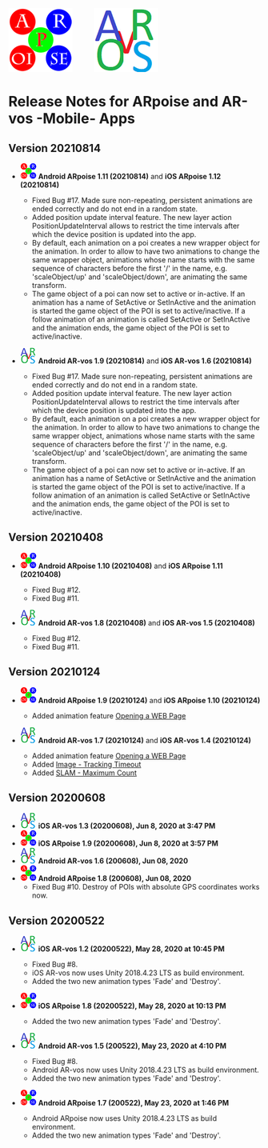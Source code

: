 ![ARpoise Logo](/images/arpoise_logo_rgb-128.png)  &nbsp;&nbsp;&nbsp;&nbsp;&nbsp;&nbsp;&nbsp;&nbsp;&nbsp;  ![AR-vos Logo](/images/arvos_logo_rgb-weiss128.png)
# Release Notes for ARpoise and AR-vos -Mobile- Apps

## Version 20210814
- ![ARpoise Logo](/images/arpoise_logo_rgb-32.png) **Android ARpoise 1.11 (20210814)** and **iOS ARpoise 1.12 (20210814)**
  - Fixed Bug #17. Made sure non-repeating, persistent animations are ended correctly and do not end in a random state.
  - Added position update interval feature. The new layer action PositionUpdateInterval allows to restrict the time intervals after which the device position is updated into the app.
  - By default, each animation on a poi creates a new wrapper object for the animation. In order to allow to have two animations to change the same wrapper object, animations whose name starts with the same sequence of characters before the first '/' in the name, e.g. 'scaleObject/up' and 'scaleObject/down', are animating the same transform.
  - The game object of a poi can now set to active or in-active. If an animation has a name of SetActive or SetInActive and the animation is started the game object of the POI is set to active/inactive. If a follow animation of an animation is called SetActive or SetInActive and the animation ends, the game object of the POI is set to active/inactive.
  
- ![AR-vos Logo](/images/arvos_logo_rgb-weiss32.png) **Android AR-vos 1.9 (20210814)** and **iOS AR-vos 1.6 (20210814)**
  - Fixed Bug #17. Made sure non-repeating, persistent animations are ended correctly and do not end in a random state.
  - Added position update interval feature. The new layer action PositionUpdateInterval allows to restrict the time intervals after which the device position is updated into the app.
  - By default, each animation on a poi creates a new wrapper object for the animation. In order to allow to have two animations to change the same wrapper object, animations whose name starts with the same sequence of characters before the first '/' in the name, e.g. 'scaleObject/up' and 'scaleObject/down', are animating the same transform.
  - The game object of a poi can now set to active or in-active. If an animation has a name of SetActive or SetInActive and the animation is started the game object of the POI is set to active/inactive. If a follow animation of an animation is called SetActive or SetInActive and the animation ends, the game object of the POI is set to active/inactive.

## Version 20210408
- ![ARpoise Logo](/images/arpoise_logo_rgb-32.png) **Android ARpoise 1.10 (20210408)** and **iOS ARpoise 1.11 (20210408)**
  - Fixed Bug #12.
  - Fixed Bug #11.
  
- ![AR-vos Logo](/images/arvos_logo_rgb-weiss32.png) **Android AR-vos 1.8 (20210408)** and **iOS AR-vos 1.5 (20210408)**
  - Fixed Bug #12.
  - Fixed Bug #11.
  
## Version 20210124
- ![ARpoise Logo](/images/arpoise_logo_rgb-32.png) **Android ARpoise 1.9 (20210124)** and **iOS ARpoise 1.10 (20210124)**
  - Added animation feature [Opening a WEB Page](https://github.com/ARPOISE/ARpoise/blob/master/php/porpoise/README.md#opening-a-web-page)
  
- ![AR-vos Logo](/images/arvos_logo_rgb-weiss32.png) **Android AR-vos 1.7 (20210124)** and **iOS AR-vos 1.4 (20210124)**
  - Added animation feature [Opening a WEB Page](https://github.com/ARPOISE/ARpoise/blob/master/php/porpoise/README.md#opening-a-web-page)
  - Added [Image - Tracking Timeout](https://github.com/ARPOISE/ARpoise/blob/master/php/porpoise/README.md#explanation-2)
  - Added [SLAM - Maximum Count](https://github.com/ARPOISE/ARpoise/blob/master/php/porpoise/README.md#explanation-2)
  
## Version 20200608
- ![AR-vos Logo](/images/arvos_logo_rgb-weiss32.png) **iOS AR-vos 1.3 (20200608), Jun 8, 2020 at 3:47 PM**
- ![ARpoise Logo](/images/arpoise_logo_rgb-32.png) **iOS ARpoise 1.9 (20200608), Jun 8, 2020 at 3:57 PM**
- ![AR-vos Logo](/images/arvos_logo_rgb-weiss32.png) **Android AR-vos 1.6 (200608), Jun 08, 2020**
- ![ARpoise Logo](/images/arpoise_logo_rgb-32.png) **Android ARpoise 1.8 (200608), Jun 08, 2020**
  - Fixed Bug #10. Destroy of POIs with absolute GPS coordinates works now.
  
## Version 20200522
- ![AR-vos Logo](/images/arvos_logo_rgb-weiss32.png) **iOS AR-vos 1.2 (20200522), May 28, 2020 at 10:45 PM**
  - Fixed Bug #8.
  - iOS AR-vos now uses Unity 2018.4.23 LTS as build environment.
  - Added the two new animation types 'Fade' and 'Destroy'.

- ![ARpoise Logo](/images/arpoise_logo_rgb-32.png) **iOS ARpoise 1.8 (20200522), May 28, 2020 at 10:13 PM**
  - Added the two new animation types 'Fade' and 'Destroy'.

- ![AR-vos Logo](/images/arvos_logo_rgb-weiss32.png) **Android AR-vos 1.5 (200522), May 23, 2020 at 4:10 PM**
  - Fixed Bug #8.
  - Android AR-vos now uses Unity 2018.4.23 LTS as build environment.
  - Added the two new animation types 'Fade' and 'Destroy'. 

- ![ARpoise Logo](/images/arpoise_logo_rgb-32.png) **Android ARpoise 1.7 (200522), May 23, 2020 at 1:46 PM**
  - Android ARpoise now uses Unity 2018.4.23 LTS as build environment.
  - Added the two new animation types 'Fade' and 'Destroy'.
